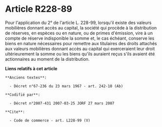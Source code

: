 # Article R228-89

Pour l'application du 2° de l'article L. 228-99, lorsqu'il existe des valeurs mobilières donnant accès au capital, la société
qui procède à la distribution de réserves, en espèces ou en nature, ou de primes d'émission, vire à un compte de réserve
indisponible la somme et, le cas échéant, conserve les biens en nature nécessaires pour remettre aux titulaires des droits
attachés aux valeurs mobilières donnant accès au capital qui exerceraient leur droit ultérieurement la somme ou les biens
qu'ils auraient reçus s'ils avaient été actionnaires au moment de la distribution.

**Liens relatifs à cet article**

	**Anciens textes**:

	  - Décret n°67-236 du 23 mars 1967 - art. 242-10 (Ab)

	**Codifié par**:

	  - Décret n°2007-431 2007-03-25 JORF 27 mars 2007

	**Cite**:

	  - Code de commerce - art. L228-99 (V)
